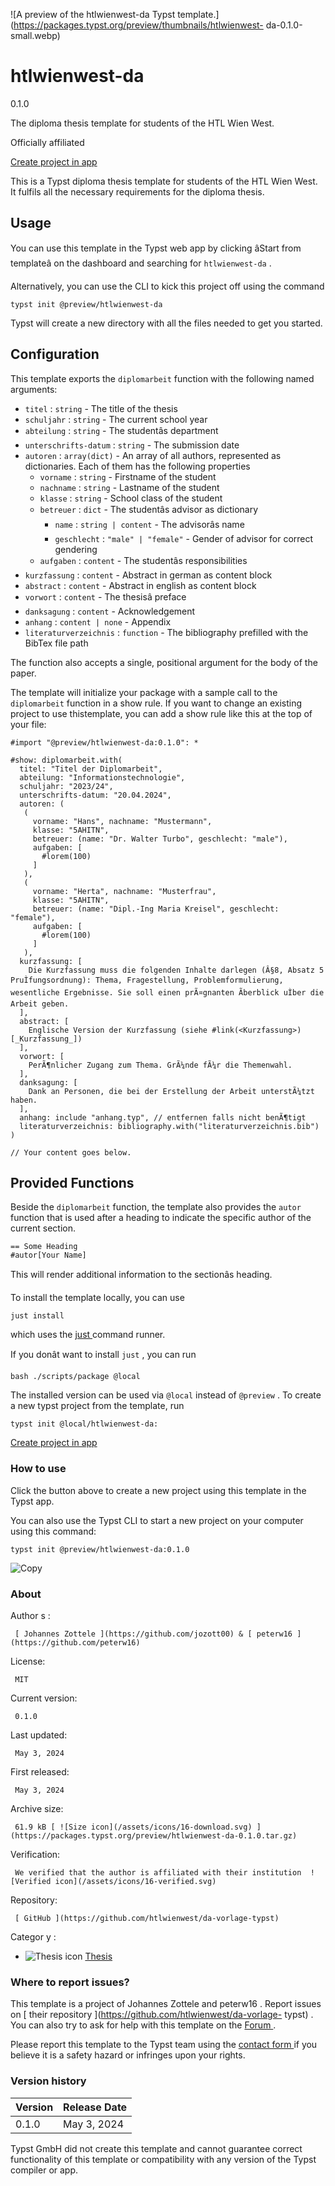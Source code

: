 ![A preview of the htlwienwest-da Typst
template.](https://packages.typst.org/preview/thumbnails/htlwienwest-
da-0.1.0-small.webp)

#  htlwienwest-da

0.1.0

The diploma thesis template for students of the HTL Wien West.

Officially affiliated

[ Create project in app ](/app?template=htlwienwest-da&version=0.1.0)

This is a Typst diploma thesis template for students of the HTL Wien West. It
fulfils all the necessary requirements for the diploma thesis.

##  Usage

You can use this template in the Typst web app by clicking âStart from
templateâ on the dashboard and searching for ` htlwienwest-da ` .

Alternatively, you can use the CLI to kick this project off using the command

    
    
    typst init @preview/htlwienwest-da
    

Typst will create a new directory with all the files needed to get you
started.

##  Configuration

This template exports the ` diplomarbeit ` function with the following named
arguments:

  * ` titel ` : ` string ` \- The title of the thesis 
  * ` schuljahr ` : ` string ` \- The current school year 
  * ` abteilung ` : ` string ` \- The studentâs department 
  * ` unterschrifts-datum ` : ` string ` \- The submission date 
  * ` autoren ` : ` array(dict) ` \- An array of all authors, represented as dictionaries. Each of them has the following properties 
    * ` vorname ` : ` string ` \- Firstname of the student 
    * ` nachname ` : ` string ` \- Lastname of the student 
    * ` klasse ` : ` string ` \- School class of the student 
    * ` betreuer ` : ` dict ` \- The studentâs advisor as dictionary 
      * ` name ` : ` string | content ` \- The advisorâs name 
      * ` geschlecht ` : ` "male" | "female" ` \- Gender of advisor for correct gendering 
    * ` aufgaben ` : ` content ` \- The studentâs responsibilities 
  * ` kurzfassung ` : ` content ` \- Abstract in german as content block 
  * ` abstract ` : ` content ` \- Abstract in english as content block 
  * ` vorwort ` : ` content ` \- The thesisâ preface 
  * ` danksagung ` : ` content ` \- Acknowledgement 
  * ` anhang ` : ` content | none ` \- Appendix 
  * ` literaturverzeichnis ` : ` function ` \- The bibliography prefilled with the BibTex file path 

The function also accepts a single, positional argument for the body of the
paper.

The template will initialize your package with a sample call to the `
diplomarbeit ` function in a show rule. If you want to change an existing
project to use thistemplate, you can add a show rule like this at the top of
your file:

    
    
    #import "@preview/htlwienwest-da:0.1.0": *
    
    #show: diplomarbeit.with(
      titel: "Titel der Diplomarbeit",
      abteilung: "Informationstechnologie",
      schuljahr: "2023/24",
      unterschrifts-datum: "20.04.2024",
      autoren: (
       (
         vorname: "Hans", nachname: "Mustermann",
         klasse: "5AHITN",
         betreuer: (name: "Dr. Walter Turbo", geschlecht: "male"),
         aufgaben: [
           #lorem(100)
         ]
       ),
       (
         vorname: "Herta", nachname: "Musterfrau",
         klasse: "5AHITN",
         betreuer: (name: "Dipl.-Ing Maria Kreisel", geschlecht: "female"),
         aufgaben: [
           #lorem(100)
         ]
       ),
      kurzfassung: [
        Die Kurzfassung muss die folgenden Inhalte darlegen (Â§8, Absatz 5 PruÌfungsordnung): Thema, Fragestellung, Problemformulierung, wesentliche Ergebnisse. Sie soll einen prÃ¤gnanten Ãberblick uÌber die Arbeit geben.
      ],
      abstract: [
        Englische Version der Kurzfassung (siehe #link(<Kurzfassung>)[_Kurzfassung_])
      ],
      vorwort: [
        PerÃ¶nlicher Zugang zum Thema. GrÃ¼nde fÃ¼r die Themenwahl.
      ],
      danksagung: [
        Dank an Personen, die bei der Erstellung der Arbeit unterstÃ¼tzt haben.
      ],
      anhang: include "anhang.typ", // entfernen falls nicht benÃ¶tigt
      literaturverzeichnis: bibliography.with("literaturverzeichnis.bib")
    )
    
    // Your content goes below.
    

##  Provided Functions

Beside the ` diplomarbeit ` function, the template also provides the ` autor `
function that is used after a heading to indicate the specific author of the
current section.

    
    
    == Some Heading
    #autor[Your Name]
    

This will render additional information to the sectionâs heading.

To install the template locally, you can use

    
    
    just install
    

which uses the [ just ](https://github.com/casey/just) command runner.

If you donât want to install ` just ` , you can run

    
    
    bash ./scripts/package @local
    

The installed version can be used via ` @local ` instead of ` @preview ` . To
create a new typst project from the template, run

    
    
    typst init @local/htlwienwest-da:
    

[ Create project in app ](/app?template=htlwienwest-da&version=0.1.0)

###  How to use

Click the button above to create a new project using this template in the
Typst app.

You can also use the Typst CLI to start a new project on your computer using
this command:

    
    
    typst init @preview/htlwienwest-da:0.1.0

![Copy](/assets/icons/16-copy.svg)

###  About

Author  s  :

     [ Johannes Zottele ](https://github.com/jozott00) & [ peterw16 ](https://github.com/peterw16)
License:

     MIT 
Current version:

     0.1.0 
Last updated:

     May 3, 2024 
First released:

     May 3, 2024 
Archive size:

     61.9 kB [ ![Size icon](/assets/icons/16-download.svg) ](https://packages.typst.org/preview/htlwienwest-da-0.1.0.tar.gz)
Verification:

     We verified that the author is affiliated with their institution  ![Verified icon](/assets/icons/16-verified.svg)
Repository:

     [ GitHub ](https://github.com/htlwienwest/da-vorlage-typst)
Categor  y  :

    

  * ![Thesis icon](/assets/icons/16-mortarboard.svg) [ Thesis ](https://typst.app/universe/search/?category=thesis)

###  Where to report issues?

This  template  is a project of  Johannes Zottele and peterw16  .  Report
issues on  [ their repository ](https://github.com/htlwienwest/da-vorlage-
typst) .  You can also try to ask for help with this  template  on the  [
Forum ](https://forum.typst.app) .

Please report this  template  to the Typst team using the  [ contact form
](https://typst.app/contact) if you believe it is a safety hazard or infringes
upon your rights.

###  Version history

Version  |  Release Date   
---|---  
0.1.0  |  May 3, 2024   
  
Typst GmbH did not create this  template  and cannot guarantee correct
functionality of this  template  or compatibility with any version of the
Typst compiler or app.

